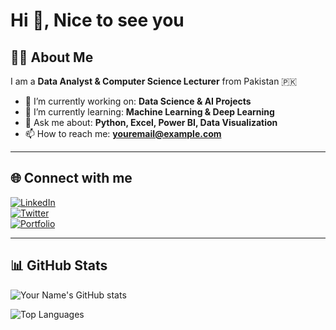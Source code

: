 # Hi 👋, Nice to see you  

## 👨‍💻 About Me  
I am a **Data Analyst & Computer Science Lecturer** from Pakistan 🇵🇰  

- 🔭 I’m currently working on: **Data Science & AI Projects**  
- 🌱 I’m currently learning: **Machine Learning & Deep Learning**  
- 💬 Ask me about: **Python, Excel, Power BI, Data Visualization**  
- 📫 How to reach me: **youremail@example.com**  

---

## 🌐 Connect with me  
[![LinkedIn](https://img.shields.io/badge/LinkedIn-0077B5?style=for-the-badge&logo=linkedin&logoColor=white)](https://linkedin.com/in/YOURUSERNAME)  
[![Twitter](https://img.shields.io/badge/Twitter-1DA1F2?style=for-the-badge&logo=twitter&logoColor=white)](https://twitter.com/YOURUSERNAME)  
[![Portfolio](https://img.shields.io/badge/Portfolio-FF5722?style=for-the-badge&logo=About.me&logoColor=white)](https://yourportfolio.com)  

---

## 📊 GitHub Stats  
![Your Name's GitHub stats](https://github-readme-stats.vercel.app/api?username=YOURUSERNAME&show_icons=true&theme=radical)  

![Top Languages](https://github-readme-stats.vercel.app/api/top-langs/?username=YOURUSERNAME&layout=compact&theme=radical)  

